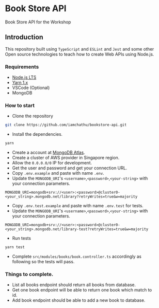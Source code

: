 # Book Store API
Book Store API for the Workshop

## Introduction

This repository built using `TypeScript` and `ESLint` and `Jest` and some other Open source technologies to teach how to create Web APIs using Node.js.

### Requirements

* [Node.js LTS](https://nodejs.org)
* [Yarn 1.x](https://classic.yarnpkg.com/en/docs/install)
* VSCode (Optional)
* MongoDB 

### How to start

* Clone the repository

```bash
git clone https://github.com/iamchathu/bookstore-api.git
```

* Install the dependencies.

```bash
yarn
```

* Create a account at [MongoDB Atlas](https://www.mongodb.com/cloud/atlas).
* Create a cluster of AWS provider in Singapore region.
* Allow the `0.0.0.0/0` IP for development.
* Get the user and password and get your connection URL.
* Copy `.env.example` and paste with name `.env`.
* Update the `MONGODB_URI`'s `<username>`,`<password>`,`<your-string>` with your connection parameters.
  
```env
MONGODB_URI=mongodb+srv://<user>:<password>@cluster0-<your_string>.mongodb.net/library?retryWrites=true&w=majority
```

* Copy `.env.test.example` and paste with name `.env.test` for tests.
* Update the `MONGODB_URI`'s `<username>`,`<password>`,`<your-string>` with your connection parameters.

```env
MONGODB_URI=mongodb+srv://<user>:<password>@cluster0-<your_string>.mongodb.net/library-test?retryWrites=true&w=majority
```

* Run tests

```bash
yarn test
```

* Complete `src/modules/books/book.controller.ts` accordingly as following so the tests will pass.

### Things to complete.

* List all books endpoint should return all books from database.
* Get one book endpoint will be able to return one book which match to id.
* Add book endpoint should be able to add a new book to database.



